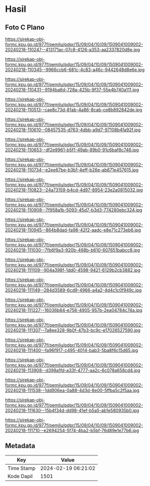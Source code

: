 # Hasil

## Foto C Plano

https://sirekap-obj-formc.kpu.go.id/977f/pemilu/pdpr/15/09/04/10/09/1509041009002-20240218-110247--413171ac-07c8-4126-a353-aa2337820d8e.jpg

https://sirekap-obj-formc.kpu.go.id/977f/pemilu/pdpr/15/09/04/10/09/1509041009002-20240218-110345--9966ccb6-681c-4c83-a46c-9442648d8e6e.jpg

https://sirekap-obj-formc.kpu.go.id/977f/pemilu/pdpr/15/09/04/10/09/1509041009002-20240218-110431--9194ba6d-728a-425b-9f37-55e4b740a111.jpg

https://sirekap-obj-formc.kpu.go.id/977f/pemilu/pdpr/15/09/04/10/09/1509041009002-20240218-110513--cae8c73d-81ab-4a86-8cab-ce8b892842de.jpg

https://sirekap-obj-formc.kpu.go.id/977f/pemilu/pdpr/15/09/04/10/09/1509041009002-20240218-110610--08457535-d763-4dbb-a9d7-97108b4fa92f.jpg

https://sirekap-obj-formc.kpu.go.id/977f/pemilu/pdpr/15/09/04/10/09/1509041009002-20240218-110653--df2e9961-b5f1-49ab-89b0-91c6baf8c746.jpg

https://sirekap-obj-formc.kpu.go.id/977f/pemilu/pdpr/15/09/04/10/09/1509041009002-20240218-110734--e2ee67be-b3b1-4eff-b26e-ab671e457615.jpg

https://sirekap-obj-formc.kpu.go.id/977f/pemilu/pdpr/15/09/04/10/09/1509041009002-20240218-110823--24a73159-b4cd-4d97-8954-23e2a0815032.jpg

https://sirekap-obj-formc.kpu.go.id/977f/pemilu/pdpr/15/09/04/10/09/1509041009002-20240218-110908--7f958a1b-5093-45d7-b3d3-774280ebc324.jpg

https://sirekap-obj-formc.kpu.go.id/977f/pemilu/pdpr/15/09/04/10/09/1509041009002-20240218-110945--864b8dad-fa98-42f2-aadc-e8e71c273eb6.jpg

https://sirekap-obj-formc.kpu.go.id/977f/pemilu/pdpr/15/09/04/10/09/1509041009002-20240218-111030--7fb6f9a3-920b-468b-b610-607651babcc8.jpg

https://sirekap-obj-formc.kpu.go.id/977f/pemilu/pdpr/15/09/04/10/09/1509041009002-20240218-111109--904a398f-1dd0-4598-9421-6129b2cb3882.jpg

https://sirekap-obj-formc.kpu.go.id/977f/pemilu/pdpr/15/09/04/10/09/1509041009002-20240218-111149--284d3589-6cd9-4966-a4a2-4d4c1c0f949c.jpg

https://sirekap-obj-formc.kpu.go.id/977f/pemilu/pdpr/15/09/04/10/09/1509041009002-20240218-111227--16036b84-e756-4905-957b-2ea04784c74a.jpg

https://sirekap-obj-formc.kpu.go.id/977f/pemilu/pdpr/15/09/04/10/09/1509041009002-20240218-111307--7a8ee328-9b0f-47b3-bc9c-e17026527590.jpg

https://sirekap-obj-formc.kpu.go.id/977f/pemilu/pdpr/15/09/04/10/09/1509041009002-20240218-111400--fa96f917-c495-4014-bab3-5ba8f6c15d65.jpg

https://sirekap-obj-formc.kpu.go.id/977f/pemilu/pdpr/15/09/04/10/09/1509041009002-20240218-113908--d398a1fd-a33f-4777-aa2c-6c078a658cd4.jpg

https://sirekap-obj-formc.kpu.go.id/977f/pemilu/pdpr/15/09/04/10/09/1509041009002-20240218-111538--1dd906ea-0a88-4d3d-8e00-5ffba5c2f5aa.jpg

https://sirekap-obj-formc.kpu.go.id/977f/pemilu/pdpr/15/09/04/10/09/1509041009002-20240218-111630--15b4f34d-dd98-41ef-b5a5-ab1e580935b0.jpg

https://sirekap-obj-formc.kpu.go.id/977f/pemilu/pdpr/15/09/04/10/09/1509041009002-20240218-111710--e2694254-5f74-4ba2-b5bf-76d89e1e77b6.jpg


## Metadata

| Key        | Value               |
| ---------- | ------------------- |
| Time Stamp | 2024-02-19 06:21:02 |
| Kode Dapil | 1501                |



